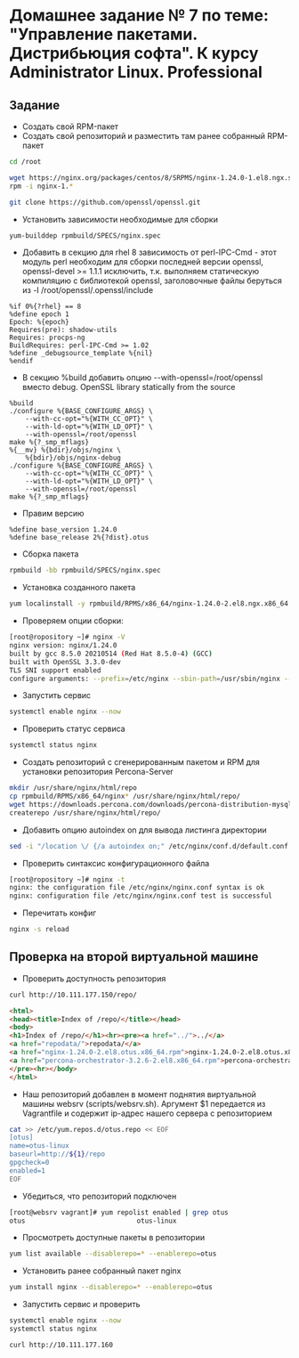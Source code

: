 # Домашнее задание № 7 по теме: "Управление пакетами. Дистрибьюция софта". К курсу Administrator Linux. Professional

## Задание

- Создать свой RPM-пакет
- Создать свой репозиторий и разместить там ранее собранный RPM-пакет

```bash
cd /root

wget https://nginx.org/packages/centos/8/SRPMS/nginx-1.24.0-1.el8.ngx.src.rpm
rpm -i nginx-1.*

git clone https://github.com/openssl/openssl.git
```

- Установить зависимости необходимые для сборки

```bash
yum-builddep rpmbuild/SPECS/nginx.spec
```

- Добавить в секцию для rhel 8 зависимость от perl-IPC-Cmd - этот модуль perl необходим для сборки последней версии openssl, openssl-devel >= 1.1.1 исключить, т.к. выполняем статическую компиляцию с библиотекой openssl, заголовочные файлы беруться из -I /root/openssl/.openssl/include

```
%if 0%{?rhel} == 8
%define epoch 1
Epoch: %{epoch}
Requires(pre): shadow-utils
Requires: procps-ng
BuildRequires: perl-IPC-Cmd >= 1.02
%define _debugsource_template %{nil}
%endif
```

- В секцию %build добавить опцию --with-openssl=/root/openssl вместо debug. OpenSSL library statically from the source

```
%build
./configure %{BASE_CONFIGURE_ARGS} \
    --with-cc-opt="%{WITH_CC_OPT}" \
    --with-ld-opt="%{WITH_LD_OPT}" \
    --with-openssl=/root/openssl
make %{?_smp_mflags}
%{__mv} %{bdir}/objs/nginx \
    %{bdir}/objs/nginx-debug
./configure %{BASE_CONFIGURE_ARGS} \
    --with-cc-opt="%{WITH_CC_OPT}" \
    --with-ld-opt="%{WITH_LD_OPT}" \
	--with-openssl=/root/openssl
make %{?_smp_mflags}
```

- Правим версию

```
%define base_version 1.24.0
%define base_release 2%{?dist}.otus
```

- Сборка пакета

```bash
rpmbuild -bb rpmbuild/SPECS/nginx.spec
```

- Установка созданного пакета

```bash
yum localinstall -y rpmbuild/RPMS/x86_64/nginx-1.24.0-2.el8.ngx.x86_64.rpm
```

- Проверяем опции сборки:

```bash
[root@ropository ~]# nginx -V
nginx version: nginx/1.24.0
built by gcc 8.5.0 20210514 (Red Hat 8.5.0-4) (GCC)
built with OpenSSL 3.3.0-dev
TLS SNI support enabled
configure arguments: --prefix=/etc/nginx --sbin-path=/usr/sbin/nginx --modules-path=/usr/lib64/nginx/modules --conf-path=/etc/nginx/nginx.conf --error-log-path=/var/log/nginx/error.log --http-log-path=/var/log/nginx/access.log --pid-path=/var/run/nginx.pid --lock-path=/var/run/nginx.lock --http-client-body-temp-path=/var/cache/nginx/client_temp --http-proxy-temp-path=/var/cache/nginx/proxy_temp --http-fastcgi-temp-path=/var/cache/nginx/fastcgi_temp --http-uwsgi-temp-path=/var/cache/nginx/uwsgi_temp --http-scgi-temp-path=/var/cache/nginx/scgi_temp --user=nginx --group=nginx --with-compat --with-file-aio --with-threads --with-http_addition_module --with-http_auth_request_module --with-http_dav_module --with-http_flv_module --with-http_gunzip_module --with-http_gzip_static_module --with-http_mp4_module --with-http_random_index_module --with-http_realip_module --with-http_secure_link_module --with-http_slice_module --with-http_ssl_module --with-http_stub_status_module --with-http_sub_module --with-http_v2_module --with-mail --with-mail_ssl_module --with-stream --with-stream_realip_module --with-stream_ssl_module --with-stream_ssl_preread_module --with-cc-opt='-O2 -g -pipe -Wall -Werror=format-security -Wp,-D_FORTIFY_SOURCE=2 -Wp,-D_GLIBCXX_ASSERTIONS -fexceptions -fstack-protector-strong -grecord-gcc-switches -specs=/usr/lib/rpm/redhat/redhat-hardened-cc1 -specs=/usr/lib/rpm/redhat/redhat-annobin-cc1 -m64 -mtune=generic -fasynchronous-unwind-tables -fstack-clash-protection -fcf-protection -fPIC' --with-ld-opt='-Wl,-z,relro -Wl,-z,now -pie' --with-openssl=/root/openssl
```

- Запустить сервис

```bash
systemctl enable nginx --now
```

- Проверить статус сервиса

```bash
systemctl status nginx
```

- Создать репозиторий с сгенерированным пакетом и RPM для установки репозитория Percona-Server

```bash
mkdir /usr/share/nginx/html/repo
cp rpmbuild/RPMS/x86_64/nginx* /usr/share/nginx/html/repo/
wget https://downloads.percona.com/downloads/percona-distribution-mysql-ps/percona-distribution-mysql-ps-8.0.28/binary/redhat/8/x86_64/percona-orchestrator-3.2.6-2.el8.x86_64.rpm -O /usr/share/nginx/html/repo/percona-orchestrator-3.2.6-2.el8.x86_64.rpm
createrepo /usr/share/nginx/html/repo/
```

- Добавить опцию autoindex on для вывода листинга директории

```bash
sed -i "/location \/ {/a autoindex on;" /etc/nginx/conf.d/default.conf
```

- Проверить синтаксис конфигурационного файла

```bash
[root@ropository ~]# nginx -t
nginx: the configuration file /etc/nginx/nginx.conf syntax is ok
nginx: configuration file /etc/nginx/nginx.conf test is successful
```

- Перечитать конфиг

```bash
nginx -s reload
```


## Проверка на второй виртуальной машине

- Проверить доступность репозитория

```bash
curl http://10.111.177.150/repo/
```

```html
<html>
<head><title>Index of /repo/</title></head>
<body>
<h1>Index of /repo/</h1><hr><pre><a href="../">../</a>
<a href="repodata/">repodata/</a>                                          09-Dec-2023 22:33                   -
<a href="nginx-1.24.0-2.el8.otus.x86_64.rpm">nginx-1.24.0-2.el8.otus.x86_64.rpm</a>                 09-Dec-2023 22:33             5061896
<a href="percona-orchestrator-3.2.6-2.el8.x86_64.rpm">percona-orchestrator-3.2.6-2.el8.x86_64.rpm</a>        16-Feb-2022 15:57             5222976
</pre><hr></body>
</html>
```

- Наш репозиторий добавлен в момент поднятия виртуальной машины websrv (scripts/websrv.sh). Аргумент $1 передается из Vagrantfile и содержит ip-адрес нашего сервера с репозиторием

```bash
cat >> /etc/yum.repos.d/otus.repo << EOF
[otus]
name=otus-linux
baseurl=http://${1}/repo
gpgcheck=0
enabled=1
EOF
```

- Убедиться, что репозиторий подключен

```bash
[root@websrv vagrant]# yum repolist enabled | grep otus
otus                            otus-linux
```

- Просмотреть доступные пакеты в репозитории

```bash
yum list available --disablerepo=* --enablerepo=otus
```

- Установить ранее собранный пакет nginx

```bash
yum install nginx --disablerepo=* --enablerepo=otus
```

- Запустить сервис и проверить

```bash
systemctl enable nginx --now
systemctl status nginx

curl http://10.111.177.160
```

